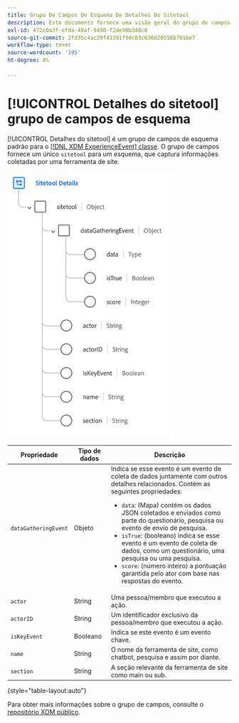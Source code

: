 ```yaml
---
title: Grupo De Campos De Esquema De Detalhes Do Sitetool
description: Este documento fornece uma visão geral do grupo de campos de esquema Detalhes da ferramenta de site.
exl-id: 472c0a3f-efda-49af-9490-f2de90b348c0
source-git-commit: 2fd35c4ac29f43391f9dc03c636d20558b701be7
workflow-type: tm+mt
source-wordcount: '195'
ht-degree: 4%

---
```


# [!UICONTROL Detalhes do sitetool] grupo de campos de esquema

[!UICONTROL Detalhes do sitetool] é um grupo de campos de esquema padrão para o [[!DNL XDM ExperienceEvent] classe](../../classes/experienceevent.md). O grupo de campos fornece um único `sitetool` para um esquema, que captura informações coletadas por uma ferramenta de site.

![Estrutura do grupo de campos](../../images/field-groups/sitetool-details.png)

| Propriedade | Tipo de dados | Descrição |
| --- | --- | --- |
| `dataGatheringEvent` | Objeto | Indica se esse evento é um evento de coleta de dados juntamente com outros detalhes relacionados. Contém as seguintes propriedades:<ul><li>`data`: (Mapa) contém os dados JSON coletados e enviados como parte do questionário, pesquisa ou evento de envio de pesquisa.</li><li>`isTrue`: (booleano) indica se esse evento é um evento de coleta de dados, como um questionário, uma pesquisa ou uma pesquisa.</li><li>`score`: (número inteiro) a pontuação garantida pelo ator com base nas respostas do evento.</li></ul> |
| `actor` | String | Uma pessoa/membro que executou a ação. |
| `actorID` | String | Um identificador exclusivo da pessoa/membro que executou a ação. |
| `isKeyEvent` | Booleano | Indica se este evento é um evento chave. |
| `name` | String | O nome da ferramenta de site, como chatbot, pesquisa e assim por diante. |
| `section` | String | A seção relevante da ferramenta de site como main ou sub. |

{style="table-layout:auto"}

Para obter mais informações sobre o grupo de campos, consulte o [repositório XDM público](https://github.com/adobe/xdm/blob/master/components/fieldgroups/experience-event/industry-verticals/experienceevent-healthcare-sitetool.schema.json).
